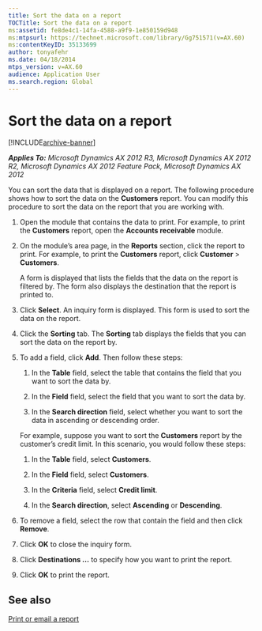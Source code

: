 ```yaml
---
title: Sort the data on a report
TOCTitle: Sort the data on a report
ms:assetid: fe8de4c1-14fa-4588-a9f9-1e850159d948
ms:mtpsurl: https://technet.microsoft.com/library/Gg751571(v=AX.60)
ms:contentKeyID: 35133699
author: tonyafehr
ms.date: 04/18/2014
mtps_version: v=AX.60
audience: Application User
ms.search.region: Global
---
```


# Sort the data on a report 


[!INCLUDE[archive-banner](includes/archive-banner.md)]


_**Applies To:** Microsoft Dynamics AX 2012 R3, Microsoft Dynamics AX 2012 R2, Microsoft Dynamics AX 2012 Feature Pack, Microsoft Dynamics AX 2012_

You can sort the data that is displayed on a report. The following procedure shows how to sort the data on the **Customers** report. You can modify this procedure to sort the data on the report that you are working with.

1.  Open the module that contains the data to print. For example, to print the **Customers** report, open the **Accounts receivable** module.

2.  On the module’s area page, in the **Reports** section, click the report to print. For example, to print the **Customers** report, click **Customer** \> **Customers**.
    
    A form is displayed that lists the fields that the data on the report is filtered by. The form also displays the destination that the report is printed to.

3.  Click **Select**. An inquiry form is displayed. This form is used to sort the data on the report.

4.  Click the **Sorting** tab. The **Sorting** tab displays the fields that you can sort the data on the report by.

5.  To add a field, click **Add**. Then follow these steps:
    
    1.  In the **Table** field, select the table that contains the field that you want to sort the data by.
    
    2.  In the **Field** field, select the field that you want to sort the data by.
    
    3.  In the **Search direction** field, select whether you want to sort the data in ascending or descending order.
    
    For example, suppose you want to sort the **Customers** report by the customer’s credit limit. In this scenario, you would follow these steps:
    
    1.  In the **Table** field, select **Customers**.
    
    2.  In the **Field** field, select **Customers**.
    
    3.  In the **Criteria** field, select **Credit limit**.
    
    4.  In the **Search direction**, select **Ascending** or **Descending**.

6.  To remove a field, select the row that contain the field and then click **Remove**.

7.  Click **OK** to close the inquiry form.

8.  Click **Destinations ...** to specify how you want to print the report.

9.  Click **OK** to print the report.

## See also

[Print or email a report](print-or-email-a-report.md)

  



